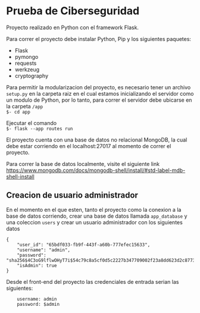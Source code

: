# Prueba de Ciberseguridad

Proyecto realizado en Python con el framework Flask.

Para correr el proyecto debe instalar Python, Pip y los siguientes paquetes:
* Flask
* pymongo
* requests
* werkzeug
* cryptography

Para permitir la modularizacion del proyecto, es necesario tener un archivo ```setup.py``` en la carpeta raiz en el cual estamos inicializando el servidor como un modulo de Python, por lo tanto, para correr el servidor debe ubicarse en la carpeta ```/app```\
```$- cd app```

Ejecutar el comando\
```$- flask --app routes run```


El proyecto cuenta con una base de datos no relacional MongoDB, la cual debe estar corriendo en el localhost:27017 al momento de correr el proyecto.

Para correr la base de datos localmente, visite el siguiente link \
https://www.mongodb.com/docs/mongodb-shell/install/#std-label-mdb-shell-install

## Creacion de usuario administrador

En el momento en el que esten, tanto el proyecto como la conexion a la base de datos corriendo, crear una base de datos llamada ```app_database``` y una coleccion ```users``` y crear un usuario administrador con los siguientes datos

```
{
    "user_id": "65bdf033-fb9f-443f-a60b-777efec15633",
    "username": "admin",
    "password":                 "sha256$4C3oG9lflwOHyT7i$54c79c8a5cf0d5c2227b347709002f23a8dd623d2c87738a6c453a13d9896a6b",
    "isAdmin": true
}
```

Desde el front-end del proyecto las credenciales de entrada serian las siguientes:
```
    username: admin
    password: $admin
```
